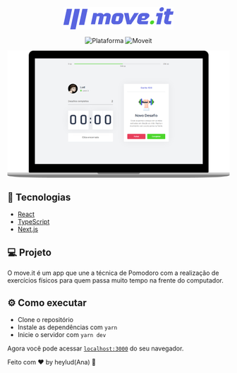 <div align="center">
  <img src=".github/logo.png" />
</div>

<p align="center">
   <img alt="Plataforma" src="https://img.shields.io/static/v1?label=Plataforma&message=Web&color=8257E5&labelColor=000000">

   <img alt="Moveit" src="https://img.shields.io/static/v1?label=Move.it&message=NLW 4&color=8257E5&labelColor=000000">
  </a>
</p>

<p align="center">
  <img src=".github/moveit-web.png" />
</p>

## 🚀 Tecnologias

- [React](https://reactjs.org)
- [TypeScript](https://www.typescriptlang.org/)
- [Next.js](https://www.nextjs.org//)

## 💻 Projeto

O move.it é um app que une a técnica de Pomodoro com a realização de exercícios físicos para quem passa muito tempo na frente do computador.

## ⚙ Como executar

- Clone o repositório
- Instale as dependências com `yarn`
- Inicie o servidor com `yarn dev`

Agora você pode acessar [`localhost:3000`](http://localhost:3000) do seu navegador.

Feito com ♥ by heylud(Ana) 👋
